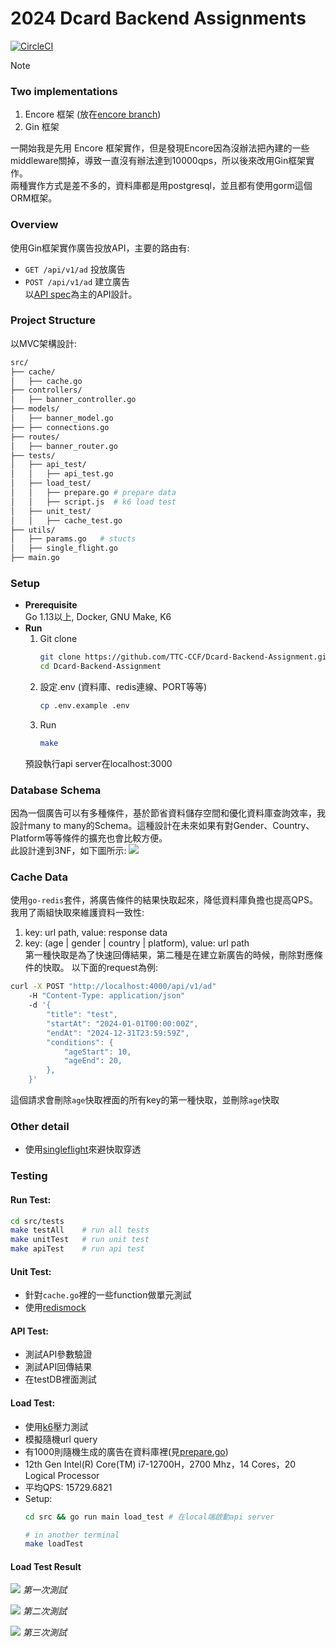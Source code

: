 # 2024 Dcard Backend Assignments
[![CircleCI](https://dl.circleci.com/status-badge/img/circleci/Ky61gJFZzdfdvn2P1SHRTu/YTLsFYdXP1yTuqBgS4413d/tree/master.svg?style=svg&circle-token=aec08a003b9d5aac71bcea0bb73dd80cf38676b3)](https://dl.circleci.com/status-badge/redirect/circleci/Ky61gJFZzdfdvn2P1SHRTu/YTLsFYdXP1yTuqBgS4413d/tree/master)
> [!NOTE]
> ### Two implementations
> 1. Encore 框架 (放在[encore branch](https://github.com/TTC-CCF/Dcard-Backend-Assignment/tree/encore))
> 2. Gin 框架  
>
> 一開始我是先用 Encore 框架實作，但是發現Encore因為沒辦法把內建的一些middleware關掉，導致一直沒有辦法達到10000qps，所以後來改用Gin框架實作。  
> 兩種實作方式是差不多的，資料庫都是用postgresql，並且都有使用gorm這個ORM框架。

### Overview
使用Gin框架實作廣告投放API，主要的路由有:
- `GET /api/v1/ad` 投放廣告
- `POST /api/v1/ad` 建立廣告  
以[API spec](https://drive.google.com/file/d/1dnDiBDen7FrzOAJdKZMDJg479IC77_zT/view?usp=sharing)為主的API設計。

### Project Structure
以MVC架構設計:
```bash
src/
├── cache/
│   ├── cache.go
├── controllers/
│   ├── banner_controller.go
├── models/
│   ├── banner_model.go
├── ├── connections.go
├── routes/
│   ├── banner_router.go
├── tests/
│   ├── api_test/
│   │   ├── api_test.go
│   ├── load_test/
│   │   ├── prepare.go # prepare data
│   │   ├── script.js  # k6 load test
│   ├── unit_test/
│   │   ├── cache_test.go
├── utils/
│   ├── params.go   # stucts
│   ├── single_flight.go
├── main.go
```

### Setup
- **Prerequisite**  
    Go 1.13以上, Docker, GNU Make, K6
- **Run**  
    1. Git clone  
        ```bash
        git clone https://github.com/TTC-CCF/Dcard-Backend-Assignment.git
        cd Dcard-Backend-Assignment
        ```  
    2. 設定.env (資料庫、redis連線、PORT等等)  
        ```bash
        cp .env.example .env
        ```
    3. Run  
        ```bash
        make
        ```
    預設執行api server在localhost:3000
    

### Database Schema
因為一個廣告可以有多種條件，基於節省資料儲存空間和優化資料庫查詢效率，我設計many to many的Schema。這種設計在未來如果有對Gender、Country、Platform等等條件的擴充也會比較方便。  
此設計達到3NF，如下圖所示:
![](/assets/er_diagram.png)

### Cache Data
使用`go-redis`套件，將廣告條件的結果快取起來，降低資料庫負擔也提高QPS。
我用了兩組快取來維護資料一致性:
1. key: url path, value: response data
2. key: (age | gender | country | platform), value: url path  
第一種快取是為了快速回傳結果，第二種是在建立新廣告的時候，刪除對應條件的快取。
以下面的request為例:
```bash
curl -X POST "http://localhost:4000/api/v1/ad"
    -H "Content-Type: application/json"
    -d '{
        "title": "test",
        "startAt": "2024-01-01T00:00:00Z",
        "endAt": "2024-12-31T23:59:59Z",
        "conditions": {
            "ageStart": 10,
            "ageEnd": 20,
        },
    }'
```
這個請求會刪除`age`快取裡面的所有key的第一種快取，並刪除`age`快取

### Other detail
- 使用[singleflight](https://pkg.go.dev/golang.org/x/sync/singleflight)來避快取穿透

### Testing
#### Run Test:
```bash
cd src/tests
make testAll    # run all tests
make unitTest   # run unit test
make apiTest    # run api test
```  
#### Unit Test: 
- 針對`cache.go`裡的一些function做單元測試
- 使用[redismock](https://github.com/go-redis/redismock)
#### API Test:
- 測試API參數驗證
- 測試API回傳結果
- 在testDB裡面測試
#### Load Test:
- 使用[k6](https://k6.io/)壓力測試
- 模擬隨機url query
- 有1000則隨機生成的廣告在資料庫裡(見[prepare.go](/src/tests/load_test/prepare.go))
- 12th Gen Intel(R) Core(TM) i7-12700H，2700 Mhz，14 Cores，20 Logical Processor  
- 平均QPS: 15729.6821
- Setup:
    ```bash
    cd src && go run main load_test # 在local端啟動api server
    
    # in another terminal
    make loadTest
    ```

#### Load Test Result

![](/assets/loadtest1.png)
*第一次測試*

![](/assets/loadtest2.png)
*第二次測試*

![](/assets/loadtest3.png)
*第三次測試*

